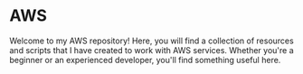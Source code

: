 # AWS
Welcome to my AWS repository! Here, you will find a collection of resources and scripts that I have created to work with AWS services. Whether you're a beginner or an experienced developer, you'll find something useful here.  
